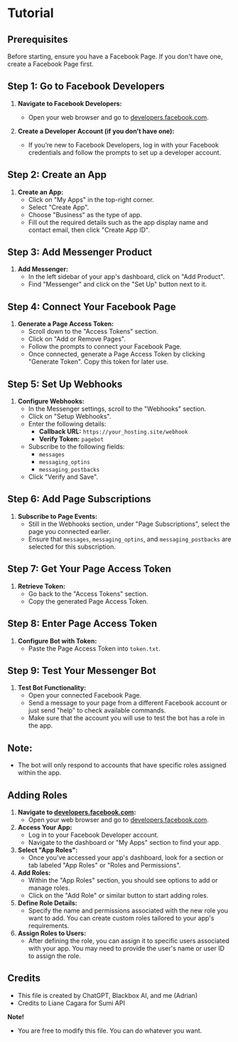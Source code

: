 # Tutorial

## Prerequisites

Before starting, ensure you have a Facebook Page. If you don't have one, create a Facebook Page first.

## Step 1: Go to Facebook Developers

1. **Navigate to Facebook Developers:**

   - Open your web browser and go to [developers.facebook.com](https://developers.facebook.com).

2. **Create a Developer Account (if you don’t have one):**
   - If you’re new to Facebook Developers, log in with your Facebook credentials and follow the prompts to set up a developer account.

## Step 2: Create an App

1. **Create an App:**
   - Click on "My Apps" in the top-right corner.
   - Select "Create App".
   - Choose "Business" as the type of app.
   - Fill out the required details such as the app display name and contact email, then click "Create App ID".

## Step 3: Add Messenger Product

1. **Add Messenger:**
   - In the left sidebar of your app's dashboard, click on "Add Product".
   - Find "Messenger" and click on the "Set Up" button next to it.

## Step 4: Connect Your Facebook Page

1. **Generate a Page Access Token:**
   - Scroll down to the "Access Tokens" section.
   - Click on "Add or Remove Pages".
   - Follow the prompts to connect your Facebook Page.
   - Once connected, generate a Page Access Token by clicking "Generate Token". Copy this token for later use.

## Step 5: Set Up Webhooks

1. **Configure Webhooks:**
   - In the Messenger settings, scroll to the "Webhooks" section.
   - Click on "Setup Webhooks".
   - Enter the following details:
     - **Callback URL:** `https://your_hosting.site/webhook`
     - **Verify Token:** `pagebot`
   - Subscribe to the following fields:
     - `messages`
     - `messaging_optins`
     - `messaging_postbacks`
   - Click "Verify and Save".

## Step 6: Add Page Subscriptions

1. **Subscribe to Page Events:**
   - Still in the Webhooks section, under "Page Subscriptions", select the page you connected earlier.
   - Ensure that `messages`, `messaging_optins`, and `messaging_postbacks` are selected for this subscription.

## Step 7: Get Your Page Access Token

1. **Retrieve Token:**
   - Go back to the "Access Tokens" section.
   - Copy the generated Page Access Token.

## Step 8: Enter Page Access Token

1. **Configure Bot with Token:**
   - Paste the Page Access Token into `token.txt`.

## Step 9: Test Your Messenger Bot

1. **Test Bot Functionality:**
   - Open your connected Facebook Page.
   - Send a message to your page from a different Facebook account or just send "help" to check available commands.
   - Make sure that the account you will use to test the bot has a role in the app.

## Note:

- The bot will only respond to accounts that have specific roles assigned within the app.

## Adding Roles

1. **Navigate to [developers.facebook.com](https://developers.facebook.com):**
   - Open your web browser and go to [developers.facebook.com](https://developers.facebook.com).
2. **Access Your App:**
   - Log in to your Facebook Developer account.
   - Navigate to the dashboard or "My Apps" section to find your app.
3. **Select "App Roles":**
   - Once you've accessed your app's dashboard, look for a section or tab labeled "App Roles" or "Roles and Permissions".
4. **Add Roles:**
   - Within the "App Roles" section, you should see options to add or manage roles.
   - Click on the "Add Role" or similar button to start adding roles.
5. **Define Role Details:**
   - Specify the name and permissions associated with the new role you want to add. You can create custom roles tailored to your app's requirements.
6. **Assign Roles to Users:**
   - After defining the role, you can assign it to specific users associated with your app. You may need to provide the user's name or user ID to assign the role.

## Credits

- This file is created by ChatGPT, Blackbox AI, and me (Adrian)
- Credits to Liane Cagara for Sumi API

**Note!**

- You are free to modify this file. You can do whatever you want.
